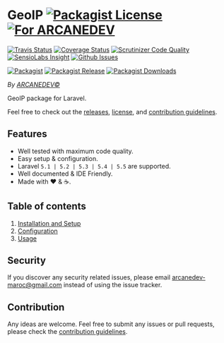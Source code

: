 # GeoIP [![Packagist License][badge_license]](LICENSE.md) [![For ARCANEDEV][badge_laravel]](https://github.com/ARCANEDEV/GeoIP#geoip)

[![Travis Status][badge_build]](https://travis-ci.org/ARCANEDEV/GeoIP)
[![Coverage Status][badge_coverage]](https://scrutinizer-ci.com/g/ARCANEDEV/GeoIP/?branch=master)
[![Scrutinizer Code Quality][badge_quality]](https://scrutinizer-ci.com/g/ARCANEDEV/GeoIP/?branch=master)
[![SensioLabs Insight][badge_insight]](https://insight.sensiolabs.com/projects/4a10299d-26e2-4c86-8f39-9c3a3aa93e0f)
[![Github Issues][badge_issues]](https://github.com/ARCANEDEV/GeoIP/issues)

[![Packagist][badge_package]](https://packagist.org/packages/arcanedev/geo-ip)
[![Packagist Release][badge_release]](https://packagist.org/packages/arcanedev/geo-ip)
[![Packagist Downloads][badge_downloads]](https://packagist.org/packages/arcanedev/geo-ip)

*By [ARCANEDEV&copy;](http://www.arcanedev.net/)*

GeoIP package for Laravel.

Feel free to check out the [releases](https://github.com/ARCANEDEV/GeoIP/releases), [license](LICENSE.md), and [contribution guidelines](CONTRIBUTING.md).

## Features

  * Well tested with maximum code quality.
  * Easy setup &amp; configuration.
  * Laravel `5.1 | 5.2 | 5.3 | 5.4 | 5.5` are supported.
  * Well documented &amp; IDE Friendly.
  * Made with :heart: &amp; :coffee:.

## Table of contents

  1. [Installation and Setup](_docs/1-Installation-and-Setup.md)
  2. [Configuration](_docs/2-Configuration.md)
  3. [Usage](_docs/3-Usage.md)
  
## Security

If you discover any security related issues, please email arcanedev-maroc@gmail.com instead of using the issue tracker.

## Contribution

Any ideas are welcome. Feel free to submit any issues or pull requests, please check the [contribution guidelines](CONTRIBUTING.md).

[badge_laravel]:   https://img.shields.io/badge/Laravel-5.1%20to%205.5-orange.svg?style=flat-square
[badge_license]:   https://img.shields.io/packagist/l/arcanedev/geo-ip.svg?style=flat-square

[badge_build]:     https://img.shields.io/travis/ARCANEDEV/GeoIP.svg?style=flat-square
[badge_coverage]:  https://img.shields.io/scrutinizer/coverage/g/ARCANEDEV/GeoIP.svg?style=flat-square
[badge_quality]:   https://img.shields.io/scrutinizer/g/ARCANEDEV/GeoIP.svg?style=flat-square
[badge_insight]:   https://img.shields.io/sensiolabs/i/4a10299d-26e2-4c86-8f39-9c3a3aa93e0f.svg?style=flat-square
[badge_issues]:    https://img.shields.io/github/issues/ARCANEDEV/GeoIP.svg?style=flat-square

[badge_package]:   https://img.shields.io/badge/package-arcanedev/geo--ip-blue.svg?style=flat-square
[badge_release]:   https://img.shields.io/packagist/v/arcanedev/geo-ip.svg?style=flat-square
[badge_downloads]: https://img.shields.io/packagist/dt/arcanedev/geo-ip.svg?style=flat-square
